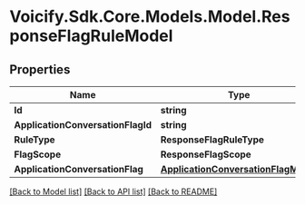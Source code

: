 # Voicify.Sdk.Core.Models.Model.ResponseFlagRuleModel
## Properties

Name | Type | Description | Notes
------------ | ------------- | ------------- | -------------
**Id** | **string** |  | [optional] 
**ApplicationConversationFlagId** | **string** |  | [optional] 
**RuleType** | **ResponseFlagRuleType** |  | [optional] 
**FlagScope** | **ResponseFlagScope** |  | [optional] 
**ApplicationConversationFlag** | [**ApplicationConversationFlagModel**](ApplicationConversationFlagModel.md) |  | 

[[Back to Model list]](../README.md#documentation-for-models) [[Back to API list]](../README.md#documentation-for-api-endpoints) [[Back to README]](../README.md)


